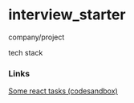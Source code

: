 # interview_starter

company/project

tech stack

### Links

[Some react tasks (codesandbox)](https://codesandbox.io/p/sandbox/react-3-tasks-se1-interview-tcbu49?file=%2Fsrc%2FApp.js%3A11%2C15)
